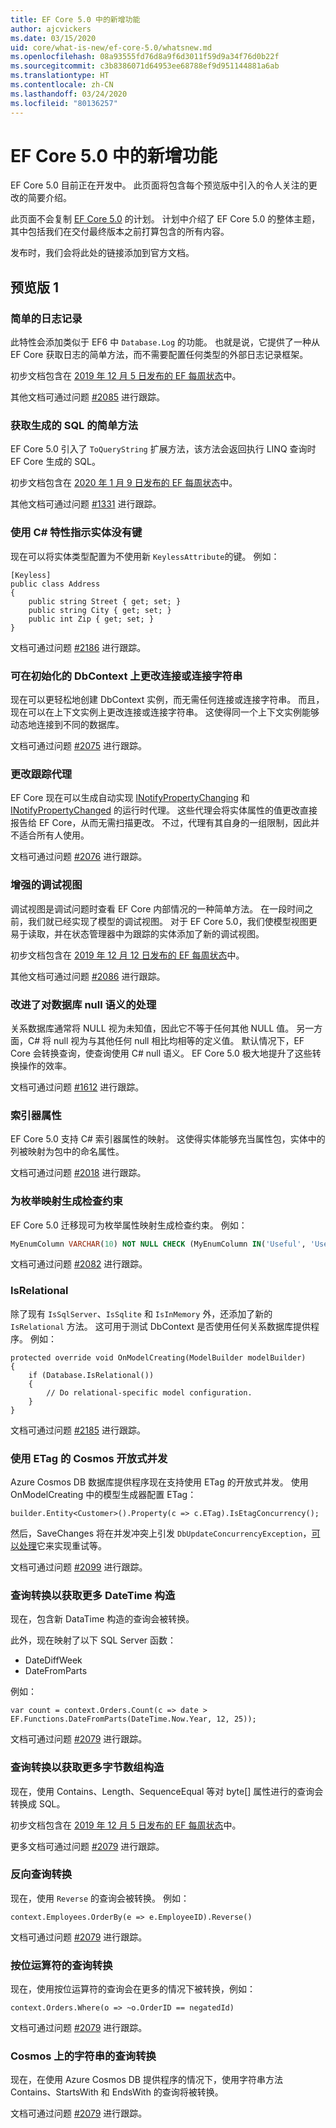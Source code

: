 ```yaml
---
title: EF Core 5.0 中的新增功能
author: ajcvickers
ms.date: 03/15/2020
uid: core/what-is-new/ef-core-5.0/whatsnew.md
ms.openlocfilehash: 08a93555fd76d8a9f6d3011f59d9a34f76d0b22f
ms.sourcegitcommit: c3b8386071d64953ee68788ef9d951144881a6ab
ms.translationtype: HT
ms.contentlocale: zh-CN
ms.lasthandoff: 03/24/2020
ms.locfileid: "80136257"
---
```

# <a name="whats-new-in-ef-core-50"></a>EF Core 5.0 中的新增功能

EF Core 5.0 目前正在开发中。
此页面将包含每个预览版中引入的令人关注的更改的简要介绍。

此页面不会复制 [EF Core 5.0](plan.md) 的计划。
计划中介绍了 EF Core 5.0 的整体主题，其中包括我们在交付最终版本之前打算包含的所有内容。

发布时，我们会将此处的链接添加到官方文档。

## <a name="preview-1"></a>预览版 1

### <a name="simple-logging"></a>简单的日志记录

此特性会添加类似于 EF6 中 `Database.Log` 的功能。
也就是说，它提供了一种从 EF Core 获取日志的简单方法，而不需要配置任何类型的外部日志记录框架。

初步文档包含在 [2019 年 12 月 5 日发布的 EF 每周状态](https://github.com/dotnet/efcore/issues/15403#issuecomment-562332863)中。

其他文档可通过问题 [#2085](https://github.com/dotnet/EntityFramework.Docs/issues/2085) 进行跟踪。

### <a name="simple-way-to-get-generated-sql"></a>获取生成的 SQL 的简单方法

EF Core 5.0 引入了 `ToQueryString` 扩展方法，该方法会返回执行 LINQ 查询时 EF Core 生成的 SQL。

初步文档包含在 [2020 年 1 月 9 日发布的 EF 每周状态](https://github.com/dotnet/efcore/issues/19549#issuecomment-572823246)中。

其他文档可通过问题 [#1331](https://github.com/dotnet/EntityFramework.Docs/issues/1331) 进行跟踪。

### <a name="use-a-c-attribute-to-indicate-that-an-entity-has-no-key"></a>使用 C# 特性指示实体没有键

现在可以将实体类型配置为不使用新 `KeylessAttribute`的键。
例如：

```CSharp
[Keyless]
public class Address
{
    public string Street { get; set; }
    public string City { get; set; }
    public int Zip { get; set; }
}
```

文档可通过问题 [#2186](https://github.com/dotnet/EntityFramework.Docs/issues/2186) 进行跟踪。

### <a name="connection-or-connection-string-can-be-changed-on-initialized-dbcontext"></a>可在初始化的 DbContext 上更改连接或连接字符串

现在可以更轻松地创建 DbContext 实例，而无需任何连接或连接字符串。
而且，现在可以在上下文实例上更改连接或连接字符串。
这使得同一个上下文实例能够动态地连接到不同的数据库。

文档可通过问题 [#2075](https://github.com/dotnet/EntityFramework.Docs/issues/2075) 进行跟踪。

### <a name="change-tracking-proxies"></a>更改跟踪代理

EF Core 现在可以生成自动实现 [INotifyPropertyChanging](https://docs.microsoft.com/dotnet/api/system.componentmodel.inotifypropertychanging?view=netcore-3.1) 和 [INotifyPropertyChanged](https://docs.microsoft.com/dotnet/api/system.componentmodel.inotifypropertychanged?view=netcore-3.1) 的运行时代理。
这些代理会将实体属性的值更改直接报告给 EF Core，从而无需扫描更改。
不过，代理有其自身的一组限制，因此并不适合所有人使用。

文档可通过问题 [#2076](https://github.com/dotnet/EntityFramework.Docs/issues/2076) 进行跟踪。

### <a name="enhanced-debug-views"></a>增强的调试视图

调试视图是调试问题时查看 EF Core 内部情况的一种简单方法。
在一段时间之前，我们就已经实现了模型的调试视图。
对于 EF Core 5.0，我们使模型视图更易于读取，并在状态管理器中为跟踪的实体添加了新的调试视图。

初步文档包含在 [2019 年 12 月 12 日发布的 EF 每周状态](https://github.com/dotnet/efcore/issues/15403#issuecomment-565196206)中。

其他文档可通过问题 [#2086](https://github.com/dotnet/EntityFramework.Docs/issues/2086) 进行跟踪。

### <a name="improved-handling-of-database-null-semantics"></a>改进了对数据库 null 语义的处理

关系数据库通常将 NULL 视为未知值，因此它不等于任何其他 NULL 值。
另一方面，C# 将 null 视为与其他任何 null 相比均相等的定义值。
默认情况下，EF Core 会转换查询，使查询使用 C# null 语义。
EF Core 5.0 极大地提升了这些转换操作的效率。

文档可通过问题 [#1612](https://github.com/dotnet/EntityFramework.Docs/issues/1612) 进行跟踪。

### <a name="indexer-properties"></a>索引器属性

EF Core 5.0 支持 C# 索引器属性的映射。
这使得实体能够充当属性包，实体中的列被映射为包中的命名属性。

文档可通过问题 [#2018](https://github.com/dotnet/EntityFramework.Docs/issues/2018) 进行跟踪。

### <a name="generation-of-check-constraints-for-enum-mappings"></a>为枚举映射生成检查约束

EF Core 5.0 迁移现可为枚举属性映射生成检查约束。
例如：

```SQL
MyEnumColumn VARCHAR(10) NOT NULL CHECK (MyEnumColumn IN('Useful', 'Useless', 'Unknown'))
```

文档可通过问题 [#2082](https://github.com/dotnet/EntityFramework.Docs/issues/2082) 进行跟踪。

### <a name="isrelational"></a>IsRelational

除了现有 `IsSqlServer`、`IsSqlite` 和 `IsInMemory` 外，还添加了新的 `IsRelational` 方法。
这可用于测试 DbContext 是否使用任何关系数据库提供程序。
例如：

```CSharp
protected override void OnModelCreating(ModelBuilder modelBuilder)
{
    if (Database.IsRelational())
    {
        // Do relational-specific model configuration.
    }
}
```

文档可通过问题 [#2185](https://github.com/dotnet/EntityFramework.Docs/issues/2185) 进行跟踪。

### <a name="cosmos-optimistic-concurrency-with-etags"></a>使用 ETag 的 Cosmos 开放式并发

Azure Cosmos DB 数据库提供程序现在支持使用 ETag 的开放式并发。
使用 OnModelCreating 中的模型生成器配置 ETag：

```CSharp
builder.Entity<Customer>().Property(c => c.ETag).IsEtagConcurrency();
```

然后，SaveChanges 将在并发冲突上引发 `DbUpdateConcurrencyException`，[可以处理](https://docs.microsoft.com/ef/core/saving/concurrency)它来实现重试等。


文档可通过问题 [#2099](https://github.com/dotnet/EntityFramework.Docs/issues/2099) 进行跟踪。

### <a name="query-translations-for-more-datetime-constructs"></a>查询转换以获取更多 DateTime 构造

现在，包含新 DataTime 构造的查询会被转换。

此外，现在映射了以下 SQL Server 函数：
* DateDiffWeek
* DateFromParts

例如：

```CSharp
var count = context.Orders.Count(c => date > EF.Functions.DateFromParts(DateTime.Now.Year, 12, 25));

```

文档可通过问题 [#2079](https://github.com/dotnet/EntityFramework.Docs/issues/2079) 进行跟踪。

### <a name="query-translations-for-more-byte-array-constructs"></a>查询转换以获取更多字节数组构造

现在，使用 Contains、Length、SequenceEqual 等对 byte[] 属性进行的查询会转换成 SQL。

初步文档包含在 [2019 年 12 月 5 日发布的 EF 每周状态](https://github.com/dotnet/efcore/issues/15403#issuecomment-562332863)中。

更多文档可通过问题 [#2079](https://github.com/dotnet/EntityFramework.Docs/issues/2079) 进行跟踪。

### <a name="query-translation-for-reverse"></a>反向查询转换

现在，使用 `Reverse` 的查询会被转换。
例如：

```CSharp
context.Employees.OrderBy(e => e.EmployeeID).Reverse()
```

文档可通过问题 [#2079](https://github.com/dotnet/EntityFramework.Docs/issues/2079) 进行跟踪。

### <a name="query-translation-for-bitwise-operators"></a>按位运算符的查询转换

现在，使用按位运算符的查询会在更多的情况下被转换，例如：

```CSharp
context.Orders.Where(o => ~o.OrderID == negatedId)
```

文档可通过问题 [#2079](https://github.com/dotnet/EntityFramework.Docs/issues/2079) 进行跟踪。

### <a name="query-translation-for-strings-on-cosmos"></a>Cosmos 上的字符串的查询转换

现在，在使用 Azure Cosmos DB 提供程序的情况下，使用字符串方法 Contains、StartsWith 和 EndsWith 的查询将被转换。

文档可通过问题 [#2079](https://github.com/dotnet/EntityFramework.Docs/issues/2079) 进行跟踪。
